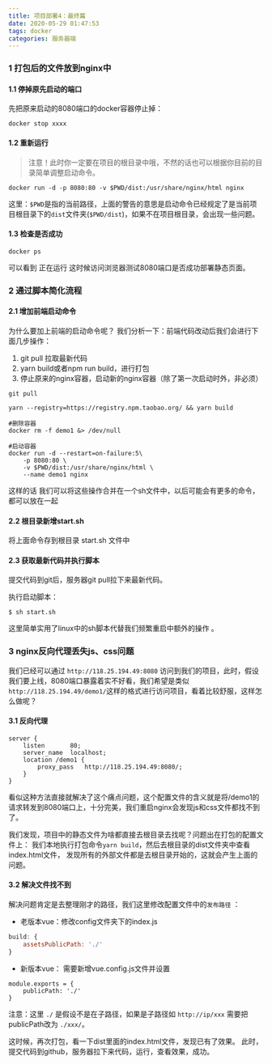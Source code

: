 ```yaml
---
title: 项目部署4：最终篇
date: 2020-05-29 01:47:53
tags: docker
categories: 服务器端
---
```




### 1 打包后的文件放到nginx中

#### 1.1 停掉原先启动的端口

先把原来启动的8080端口的docker容器停止掉：

```
docker stop xxxx
```



#### 1.2 重新运行

> 注意！此时你一定要在项目的根目录中哦，不然的话也可以根据你目前的目录简单调整启动命令。 

```
docker run -d -p 8080:80 -v $PWD/dist:/usr/share/nginx/html nginx
```

这里：`$PWD`是指的当前路径，上面的警告的意思是启动命令已经规定了是当前项目根目录下的`dist`文件夹(`$PWD/dist`)，如果不在项目根目录，会出现一些问题。 



#### 1.3 检查是否成功

```
docker ps
```

 可以看到 正在运行 这时候访问浏览器测试8080端口是否成功部署静态页面。 





### 2 通过脚本简化流程

#### 2.1 增加前端启动命令

为什么要加上前端的启动命令呢？
我们分析一下：前端代码改动后我们会进行下面几步操作：

1. git pull  拉取最新代码
2. yarn build或者npm run build，进行打包
3. 停止原来的nginx容器，启动新的nginx容器（除了第一次启动时外，非必须）

```
git pull

yarn --registry=https://registry.npm.taobao.org/ && yarn build

#删除容器
docker rm -f demo1 &> /dev/null

#启动容器
docker run -d --restart=on-failure:5\
    -p 8080:80 \
    -v $PWD/dist:/usr/share/nginx/html \
    --name demo1 nginx
```

 这样的话 我们可以将这些操作合并在一个sh文件中，以后可能会有更多的命令，都可以放在一起 



#### 2.2 根目录新增start.sh

将上面命令存到根目录 start.sh 文件中



#### 2.3 获取最新代码并执行脚本

提交代码到git后，服务器git pull拉下来最新代码。

执行启动脚本：

```
$ sh start.sh
```

 这里简单实用了linux中的sh脚本代替我们频繁重启中额外的操作 。





### 3 nginx反向代理丢失js、css问题

我们已经可以通过 `http://118.25.194.49:8080` 访问到我们的项目，此时，假设我们要上线，8080端口暴露着实不好看，我们希望是类似`http://118.25.194.49/demo1/`这样的格式进行访问项目，看着比较舒服，这样怎么做呢？

#### 3.1 反向代理

```
server {
    listen       80;
    server_name  localhost;
    location /demo1 {
        proxy_pass   http://118.25.194.49:8080/;
    }
}
```

 看似这种方法直接就解决了这个痛点问题，这个配置文件的含义就是将/demo1的请求转发到8080端口上，十分完美，我们重启nginx会发现js和css文件都找不到了。

我们发现，项目中的静态文件为啥都直接去根目录去找呢？问题出在打包的配置文件上：
我们本地执行打包命令`yarn build`，然后去根目录的dist文件夹中查看index.html文件， 发现所有的外部文件都是去根目录开始的，这就会产生上面的问题。 



#### 3.2 解决文件找不到

 解决问题肯定是去整理刚才的路径，我们这里修改配置文件中的`发布路径` ：

+ 老版本vue：修改config文件夹下的index.js

```javascript
build: {
	assetsPublicPath: './'
}
```

+ 新版本vue： 需要新增vue.config.js文件并设置

```
module.exports = {
	publicPath: './'
}
```

注意：这里 `./` 是假设不是在子路径，如果是子路径如 `http://ip/xxx` 需要把publicPath改为 `./xxx/`。

 这时候，再次打包，看一下dist里面的index.html文件，发现已有了效果。  此时，提交代码到github，服务器拉下来代码，运行，查看效果，成功。 

